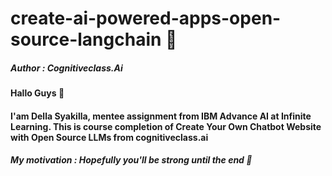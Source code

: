 # create-ai-powered-apps-open-source-langchain 📑
##### Author : Cognitiveclass.Ai

#### Hallo Guys 👋
#### I'am Della Syakilla, mentee assignment from IBM Advance AI at Infinite Learning. This is course completion of Create Your Own Chatbot Website with Open Source LLMs from cognitiveclass.ai
##### My motivation : Hopefully you'll be strong until the end 🌻
